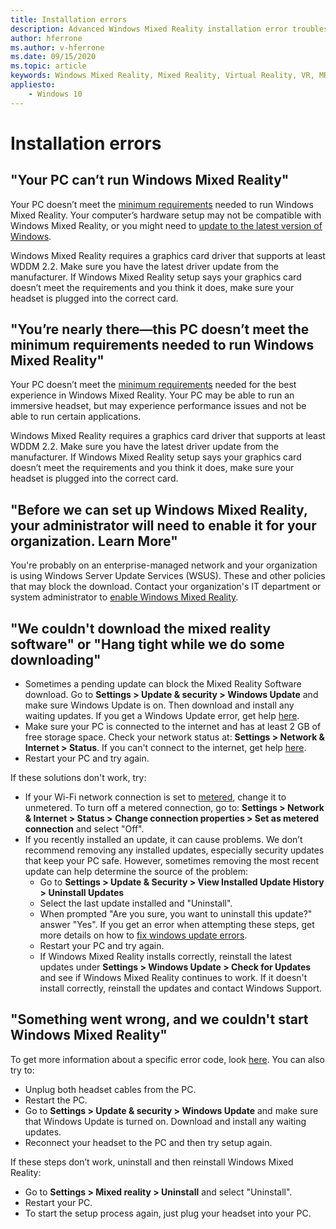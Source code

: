 ```yaml
---
title: Installation errors
description: Advanced Windows Mixed Reality installation error troubleshooting that goes beyond our standard consumer support documentation.
author: hferrone
ms.author: v-hferrone
ms.date: 09/15/2020
ms.topic: article
keywords: Windows Mixed Reality, Mixed Reality, Virtual Reality, VR, MR, Troubleshoot, Errors, Help, Support, Installation
appliesto:
    - Windows 10
---
```


# Installation errors

## "Your PC can’t run Windows Mixed Reality"

Your PC doesn’t meet the [minimum requirements](https://support.microsoft.com/help/4039260/windows-10-mixed-reality-pc-hardware-guidelines) needed to run Windows Mixed Reality. Your computer’s hardware setup may not be compatible with Windows Mixed Reality, or you might need to [update to the latest version of Windows](https://support.microsoft.com/help/12373/windows-update-faq). 

Windows Mixed Reality requires a graphics card driver that supports at least WDDM 2.2. Make sure you have the latest driver update from the manufacturer. If Windows Mixed Reality setup says your graphics card doesn’t meet the requirements and you think it does, make sure your headset is plugged into the correct card.

## "You’re nearly there—this PC doesn’t meet the minimum requirements needed to run Windows Mixed Reality"

Your PC doesn’t meet the [minimum requirements](https://support.microsoft.com/help/4039260/windows-10-mixed-reality-pc-hardware-guidelines) needed for the best experience in Windows Mixed Reality. Your PC may be able to run an immersive headset, but may experience performance issues and not be able to run certain applications.

Windows Mixed Reality requires a graphics card driver that supports at least WDDM 2.2. Make sure you have the latest driver update from the manufacturer. If Windows Mixed Reality setup says your graphics card doesn’t meet the requirements and you think it does, make sure your headset is plugged into the correct card.

## "Before we can set up Windows Mixed Reality, your administrator will need to enable it for your organization. Learn More"

You're probably on an enterprise-managed network and your organization is using Windows Server Update Services (WSUS). These and other policies that may block the download. Contact your organization's IT department or system administrator to [enable Windows Mixed Reality](https://docs.microsoft.com/windows/application-management/manage-windows-mixed-reality#enable).

## "We couldn't download the mixed reality software" or "Hang tight while we do some downloading"

* Sometimes a pending update can block the Mixed Reality Software download. Go to **Settings > Update & security > Windows Update** and make sure Windows Update is on. Then download and install any waiting updates. If you get a Windows Update error, get help [here](https://support.microsoft.com/help/10164/fix-windows-update-errors).
* Make sure your PC is connected to the internet and has at least 2 GB of free storage space. Check your network status at: **Settings > Network & Internet > Status**. If you can't connect to the internet, get help [here](https://support.microsoft.com/help/10741/windows-10-fix-network-connection-issues).  
* Restart your PC and try again. 

If these solutions don't work, try:
* If your Wi-Fi network connection is set to [metered](https://support.microsoft.com//help/17452/windows-metered-internet-connections-faq), change it to unmetered. To turn off a metered connection, go to: **Settings > Network & Internet > Status > Change connection properties > Set as metered connection** and select "Off".  
* If you recently installed an update, it can cause problems. We don’t recommend removing any installed updates, especially security updates that keep your PC safe. However, sometimes removing the most recent update can help determine the source of the problem: 
    * Go to **Settings > Update & Security > View Installed Update History > Uninstall Updates**
    * Select the last update installed and "Uninstall".
    * When prompted "Are you sure, you want to uninstall this update?" answer "Yes". If you get an error when attempting these steps, get more details on how to [fix windows update errors](https://support.microsoft.com//help/10164/fix-windows-update-errors). 
    * Restart your PC and try again. 
    * If Windows Mixed Reality installs correctly, reinstall the latest updates under **Settings > Windows Update > Check for Updates** and see if Windows Mixed Reality continues to work. If it doesn't install correctly, reinstall the updates and contact Windows Support. 

## "Something went wrong, and we couldn't start Windows Mixed Reality"
To get more information about a specific error code, look [here](error-codes.md). You can also try to:

* Unplug both headset cables from the PC.
* Restart the PC.
* Go to **Settings > Update & security > Windows Update** and make sure that Windows Update is turned on. Download and install any waiting updates.
* Reconnect your headset to the PC and then try setup again.

If these steps don’t work, uninstall and then reinstall Windows Mixed Reality:
* Go to **Settings > Mixed reality > Uninstall** and select "Uninstall". 
* Restart your PC. 
* To start the setup process again, just plug your headset into your PC.
